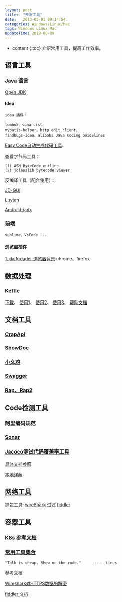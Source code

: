 ```yaml
---
layout: post
title:  "开发工具"
date:   2013-05-01 09:14:54
categories: Windows/Linux/Mac
tags: Windows Linux Mac
updateTime: 2019-08-09
---
```


* content
{:toc}
介绍常用工具，提高工作效率。

## 语言工具

### Java 语言

[Open JDK](http://jdk.java.net/archive/)

#### Idea
	
	idea 插件：

```
lombok、sonarList、
mybatis-helper、http edit client、
findbugs-idea、alibaba Java Coding Guidelines
```

[Easy Code自动生成代码工具](https://mp.weixin.qq.com/s/Be6obDGrQOUEx8rZu7omOQ)、

查看字节码工具：

```
(1) ASM ByteCode outline
(2) jclasslib bytecode viewer

```


反编译工具（配合使用）：

[JD-GUI](http://jd.benow.ca/)

[Luyten](https://github.com/deathmarine/Luyten)

[Android-jadx](https://github.com/skylot/jadx/)

### 前端

    sublime、VsCode ...


#### 浏览器插件

[1. darkreader 浏览器背景](https://github.com/darkreader/darkreader) chrome、firefox

## 数据处理

### Kettle

[下载](https://sourceforge.net/projects/pentaho/files/Data%20Integration/)、
[使用1](https://segmentfault.com/a/1190000018898758?utm_source=tag-newest)、
[使用2](https://www.cnblogs.com/limengqiang/archive/2013/01/16/KettleApply2.html)、
[使用3](https://blog.csdn.net/u013468915/article/details/82628024)、
[帮助文档](https://help.pentaho.com)

## 文档工具

### [CrapApi](https://github.com/EhsanTang/ApiManager)

### [ShowDoc](https://github.com/star7th/showdoc)

### [小幺鸡](https://gitee.com/zhoujingjie/apiManager)

### [Swagger](https://github.com/swagger-api)

### [Rap、Rap2](https://github.com/thx/rap2-delos)


## Code检测工具

### 阿里编码规范

### [Sonar](https://github.com/SonarSource/)

### [Jacoco测试代码覆盖率工具](https://www.jacoco.org/jacoco/trunk/doc/index.html) 
[具体文档参照](https://www.jacoco.org/jacoco/trunk/doc/examples/build/build.xml)

[本地详解](https://www.jianshu.com/p/b22c8edf0299)



## [网络工具](http://uuzdaisuki.com/#blog)

抓包工具:
[wireShark](https://www.cnblogs.com/mq0036/p/11187138.html) 过滤
[fiddler](https://www.telerik.com/download/fiddler)



## 容器工具

### [K8s 参考文档](https://github.com/rootsongjc/kubernetes-handbook)



### [常用工具集合](https://mp.weixin.qq.com/s?__biz=MzA5NDIzNzY1OQ==&mid=2735614209&idx=1&sn=c3fc396ffe327225047c895ce360149a&chksm=b6ab2fb581dca6a3a6c87312bcbbd8c9793962b6dab5a0fb299f24b0d3391a2b8d0da75acf9c&mpshare=1&scene=1&srcid=0816tGKlyI9UrSuqOB4woe7O&sharer_sharetime=1565921796167&sharer_shareid=79bc67671d0e2d9a0caaac75dc82d7c8&key=4f69d300bf256b2c1326936a9129910e9e742e5da0fb7807dfcdf179a59e85a93a72cb5a51360cb25571068ca5b3b26921b001d25c7829342181e5c07dc288f730607776173301b6aebddf94c829b6c4&ascene=1&uin=MTU2MTg5NDI0MQ%3D%3D&devicetype=Windows+10&version=62060841&lang=zh_CN&pass_ticket=zFCYJLDpT7tX5jR0eeDWpr0JHUB8c6JXXz895I6FhBTDWzcKtCkMO3m6OEBBCqKx)



``` shell
"Talk is cheap. Show me the code."     ----- Linus
```

参考文档

[Wireshark对HTTPS数据的解密](https://www.jianshu.com/p/2dbed1ed9191)

[fiddler 文档](https://www.cnblogs.com/yyhh/p/5140852.html)